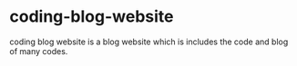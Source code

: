 # coding-blog-website
coding blog website is a blog website which is includes the code and blog of many codes.
